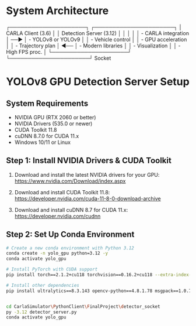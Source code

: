# System Architecture

┌─────────────────────┐     ┌──────────────────────┐
│ CARLA Client (3.6)  │     │ Detection Server (3.12)
│                     │     │                      │
│ - CARLA integration │ ──► │ - YOLOv8 or YOLOv9   │
│ - Vehicle control   │     │ - GPU acceleration   │
│ - Trajectory plan   │ ◄── │ - Modern libraries   │
│ - Visualization     │     │ - High FPS proc.     │
└─────────────────────┘     └──────────────────────┘
      Socket
      
# YOLOv8 GPU Detection Server Setup

## System Requirements

- NVIDIA GPU (RTX 2060 or better)
- NVIDIA Drivers (535.0 or newer)
- CUDA Toolkit 11.8
- cuDNN 8.7.0 for CUDA 11.x
- Windows 10/11 or Linux

## Step 1: Install NVIDIA Drivers & CUDA Toolkit

1. Download and install the latest NVIDIA drivers for your GPU:
   https://www.nvidia.com/Download/index.aspx

2. Download and install CUDA Toolkit 11.8:
   https://developer.nvidia.com/cuda-11-8-0-download-archive

3. Download and install cuDNN 8.7 for CUDA 11.x:
   https://developer.nvidia.com/cudnn

## Step 2: Set Up Conda Environment

```bash
# Create a new conda environment with Python 3.12
conda create -n yolo_gpu python=3.12 -y
conda activate yolo_gpu

# Install PyTorch with CUDA support
pip install torch==2.1.2+cu118 torchvision==0.16.2+cu118 --extra-index-url https://download.pytorch.org/whl/cu118

# Install other dependencies
pip install ultralytics==8.3.143 opencv-python==4.8.1.78 msgpack==1.0.7 msgpack-numpy==0.4.8


cd CarlaSimulator\PythonClient\FinalProject\detector_socket
py -3.12 detector_server.py
conda activate yolo_gpu
